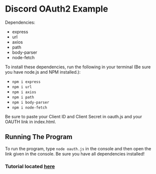 # Discord OAuth2 Example

Dependencies:
  * express
  * url
  * axios
  * path
  * body-parser
  * node-fetch

To install these dependencies, run the following in your terminal (Be sure you have node.js and NPM installed.):
* `npm i express`
* `npm i url`
* `npm i axios`
* `npm i path`
* `npm i body-parser`
* `npm i node-fetch`

Be sure to paste your Client ID and Client Secret in oauth.js and your OAUTH link in index.html.

## Running The Program
To run the program, type `node oauth.js` in the console and then open the link given in the console. Be sure you have all dependencies installed!


### Tutorial located [here](https://circlertech.com-working-with-discord-oauth2)
